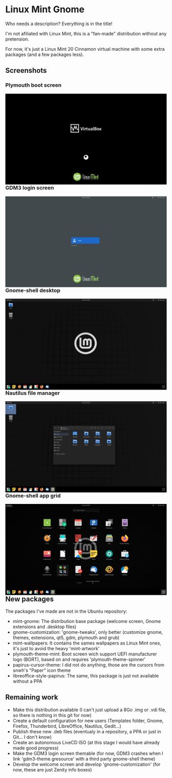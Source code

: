 # Linux Mint Gnome
Who needs a description? Everything is in the title!

I'm not afiliated with Linux Mint, this is a "fan-made" distribution without any pretension.

For now, it's just a Linux Mint 20 Cinnamon virtual machine with some extra packages (and a few packages less).

## Screenshots

### Plymouth boot screen

<img src="https://github.com/pl453s/linux-mint-gnome/blob/main/1_boot.png" align="left"/> 

### GDM3 login screen

<img src="https://github.com/pl453s/linux-mint-gnome/blob/main/2_gdm3.png" align="left"/> 

### Gnome-shell desktop

<img src="https://github.com/pl453s/linux-mint-gnome/blob/main/3_desktop.png" align="left"/> 

### Nautilus file manager

<img src="https://github.com/pl453s/linux-mint-gnome/blob/main/4_nautilus.png" align="left"/> 

### Gnome-shell app grid

<img src="https://github.com/pl453s/linux-mint-gnome/blob/main/5_apps.png" align="left"/> 

## New packages

The packages I've made are not in the Ubuntu repository:
- mint-gnome: The distribution base package (welcome screen, Gnome extensions and .desktop files)
- gnome-customization: 'gnome-tweaks', only better (customize gnome, themes, extensions, qt5, gdm, plymouth and grub)
- mint-wallpapers: It contains the sames wallpapers as Linux Mint ones, it's just to avoid the heavy 'mint-artwork'
- plymouth-theme-mint: Boot screen wich support UEFI manufacturer logo (BGRT), based on and requires 'plymouth-theme-spinner'
- papirus-cursor-theme: I did not do anything, those are the cursors from snwh's "Paper" icon theme
- libreoffice-style-papirus: The same, this package is just not available without a PPA

## Remaining work

- Make this distribution available (I can't just upload a 8Go .img or .vdi file, so there is nothing in this git for now)
- Create a default configuration for new users (Templates folder, Gnome, Firefox, Thunderbird, LibreOffice, Nautilus, Gedit...)
- Publish these new .deb files (eventualy in a repository, a PPA or just in Git... I don't know)
- Create an autonomous LiveCD ISO (at this stage I would have already made good progress)
- Make the GDM3 login screen themable (for now, GDM3 crashes when I link 'gdm3-theme.gresource' with a third party gnome-shell theme)
- Develop the welcome screen and develop 'gnome-customization' (for now, these are just Zenity info boxes)
